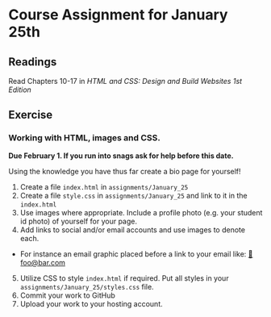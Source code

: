 # Course Assignment for January 25th

## Readings

Read Chapters 10-17 in *HTML and CSS: Design and Build Websites 1st Edition*

## Exercise

### Working with HTML, images and CSS.
**Due February 1. If you run into snags ask for help before this date.**

Using the knowledge you have thus far create a bio page for yourself!

1. Create a file `index.html` in `assignments/January_25`
2. Create a file `style.css` in `assignments/January_25` and link to it in the `index.html`
3. Use images where appropriate. Include a profile photo (e.g. your student id photo) of yourself for your page.
4. Add links to social and/or email accounts and use images to denote each.
  * For instance an email graphic placed before a link to your email like: <a href="mailto:foo@bar.com">&#128231; foo@bar.com</a>
5. Utilize CSS to style `index.html` if required. Put all styles in your `assignments/January_25/styles.css` file.
6. Commit your work to GitHub
7. Upload your work to your hosting account.
